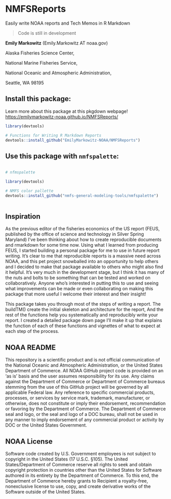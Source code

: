 # NMFSReports

Easily write NOAA reports and Tech Memos in R Markdown

> Code is still in development

**Emily Markowitz** (Emily.Markowitz AT noaa.gov)

Alaska Fisheries Science Center, 

National Marine Fisheries Service, 

National Oceanic and Atmospheric Administration,

Seattle, WA 98195


## Install this package: 

Learn more about this package at this pkgdown webpage! https://emilymarkowitz-noaa.github.io/NMFSReports/

```r
library(devtools)

# Functions for Writing R Markdown Reports 
devtools::install_github("EmilyMarkowitz-NOAA/NMFSReports")

```

## Use this package with `nmfspalette`:

```r

# nfmspalette                    

library(devtools)

# NMFS color pallette
devtools::install_github("nmfs-general-modeling-tools/nmfspalette")                    
                    
```

## Inspiration

As the previous editor of the fisheries economics of the US report (FEUS, published by the office of science and technology in Silver Spring Maryland) I’ve been thinking about how to create reproducible documents and rmarkdown for some time now. Using what I learned from producing FEUS, I started building a personal package for me to use in future report writing. It’s clear to me that reproducible reports is a massive need across NOAA, and this pet project snowballed into an opportunity to help others and I decided to make that package available to others who might also find it helpful. It’s very much in the development stage, but I think it has many of the nuts and bolts to be something that can be tested and worked on collaboratively. Anyone who’s interested in putting this to use and seeing what improvements can be made or even collaborating on making this package that more useful I welcome their interest and their insight!

This package takes you through most of the steps of writing a report. The buildTM() create the initial skeleton and architecture for the report, And the rest of the functions help you systematically and reproducibly write your report. I created a detailed package down page I’ll make it up that explains the function of each of these functions and vignettes of what to expect at each step of the process.

## NOAA README

This repository is a scientific product and is not official communication of the National Oceanic and Atmospheric Administration, or the United States Department of Commerce. All NOAA GitHub project code is provided on an ‘as is’ basis and the user assumes responsibility for its use. Any claims against the Department of Commerce or Department of Commerce bureaus stemming from the use of this GitHub project will be governed by all applicable Federal law. Any reference to specific commercial products, processes, or services by service mark, trademark, manufacturer, or otherwise, does not constitute or imply their endorsement, recommendation or favoring by the Department of Commerce. The Department of Commerce seal and logo, or the seal and logo of a DOC bureau, shall not be used in any manner to imply endorsement of any commercial product or activity by DOC or the United States Government.

## NOAA License

Software code created by U.S. Government employees is not subject to copyright in the United States (17 U.S.C. §105). The United States/Department of Commerce reserve all rights to seek and obtain copyright protection in countries other than the United States for Software authored in its entirety by the Department of Commerce. To this end, the Department of Commerce hereby grants to Recipient a royalty-free, nonexclusive license to use, copy, and create derivative works of the Software outside of the United States.

